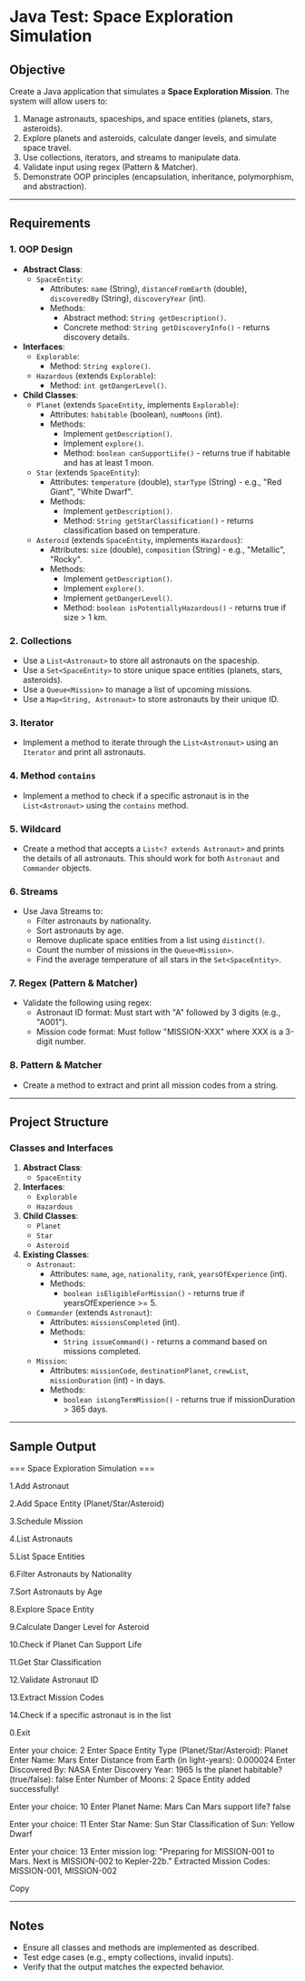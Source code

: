 # Java Test: Space Exploration Simulation

## Objective
Create a Java application that simulates a **Space Exploration Mission**. The system will allow users to:
1. Manage astronauts, spaceships, and space entities (planets, stars, asteroids).
2. Explore planets and asteroids, calculate danger levels, and simulate space travel.
3. Use collections, iterators, and streams to manipulate data.
4. Validate input using regex (Pattern & Matcher).
5. Demonstrate OOP principles (encapsulation, inheritance, polymorphism, and abstraction).

---

## Requirements

### 1. OOP Design
- **Abstract Class**:
  - `SpaceEntity`:
    - Attributes: `name` (String), `distanceFromEarth` (double), `discoveredBy` (String), `discoveryYear` (int).
    - Methods:
      - Abstract method: `String getDescription()`.
      - Concrete method: `String getDiscoveryInfo()` - returns discovery details.
- **Interfaces**:
  - `Explorable`:
    - Method: `String explore()`.
  - `Hazardous` (extends `Explorable`):
    - Method: `int getDangerLevel()`.
- **Child Classes**:
  - `Planet` (extends `SpaceEntity`, implements `Explorable`):
    - Attributes: `habitable` (boolean), `numMoons` (int).
    - Methods:
      - Implement `getDescription()`.
      - Implement `explore()`.
      - Method: `boolean canSupportLife()` - returns true if habitable and has at least 1 moon.
  - `Star` (extends `SpaceEntity`):
    - Attributes: `temperature` (double), `starType` (String) - e.g., "Red Giant", "White Dwarf".
    - Methods:
      - Implement `getDescription()`.
      - Method: `String getStarClassification()` - returns classification based on temperature.
  - `Asteroid` (extends `SpaceEntity`, implements `Hazardous`):
    - Attributes: `size` (double), `composition` (String) - e.g., "Metallic", "Rocky".
    - Methods:
      - Implement `getDescription()`.
      - Implement `explore()`.
      - Implement `getDangerLevel()`.
      - Method: `boolean isPotentiallyHazardous()` - returns true if size > 1 km.

### 2. Collections
- Use a `List<Astronaut>` to store all astronauts on the spaceship.
- Use a `Set<SpaceEntity>` to store unique space entities (planets, stars, asteroids).
- Use a `Queue<Mission>` to manage a list of upcoming missions.
- Use a `Map<String, Astronaut>` to store astronauts by their unique ID.

### 3. Iterator
- Implement a method to iterate through the `List<Astronaut>` using an `Iterator` and print all astronauts.

### 4. Method `contains`
- Implement a method to check if a specific astronaut is in the `List<Astronaut>` using the `contains` method.

### 5. Wildcard
- Create a method that accepts a `List<? extends Astronaut>` and prints the details of all astronauts. This should work for both `Astronaut` and `Commander` objects.

### 6. Streams
- Use Java Streams to:
  - Filter astronauts by nationality.
  - Sort astronauts by age.
  - Remove duplicate space entities from a list using `distinct()`.
  - Count the number of missions in the `Queue<Mission>`.
  - Find the average temperature of all stars in the `Set<SpaceEntity>`.

### 7. Regex (Pattern & Matcher)
- Validate the following using regex:
  - Astronaut ID format: Must start with "A" followed by 3 digits (e.g., "A001").
  - Mission code format: Must follow "MISSION-XXX" where XXX is a 3-digit number.

### 8. Pattern & Matcher
- Create a method to extract and print all mission codes from a string.

---

## Project Structure

### Classes and Interfaces
1. **Abstract Class**:
   - `SpaceEntity`
2. **Interfaces**:
   - `Explorable`
   - `Hazardous`
3. **Child Classes**:
   - `Planet`
   - `Star`
   - `Asteroid`
4. **Existing Classes**:
   - `Astronaut`:
     - Attributes: `name`, `age`, `nationality`, `rank`, `yearsOfExperience` (int).
     - Methods:
       - `boolean isEligibleForMission()` - returns true if yearsOfExperience >= 5.
   - `Commander` (extends `Astronaut`):
     - Attributes: `missionsCompleted` (int).
     - Methods:
       - `String issueCommand()` - returns a command based on missions completed.
   - `Mission`:
     - Attributes: `missionCode`, `destinationPlanet`, `crewList`, `missionDuration` (int) - in days.
     - Methods:
       - `boolean isLongTermMission()` - returns true if missionDuration > 365 days.

---

## Sample Output
=== Space Exploration Simulation ===

1.Add Astronaut

2.Add Space Entity (Planet/Star/Asteroid)

3.Schedule Mission

4.List Astronauts

5.List Space Entities

6.Filter Astronauts by Nationality

7.Sort Astronauts by Age

8.Explore Space Entity

9.Calculate Danger Level for Asteroid

10.Check if Planet Can Support Life

11.Get Star Classification

12.Validate Astronaut ID

13.Extract Mission Codes

14.Check if a specific astronaut is in the list

0.Exit

Enter your choice: 2
Enter Space Entity Type (Planet/Star/Asteroid): Planet
Enter Name: Mars
Enter Distance from Earth (in light-years): 0.000024
Enter Discovered By: NASA
Enter Discovery Year: 1965
Is the planet habitable? (true/false): false
Enter Number of Moons: 2
Space Entity added successfully!

Enter your choice: 10
Enter Planet Name: Mars
Can Mars support life? false

Enter your choice: 11
Enter Star Name: Sun
Star Classification of Sun: Yellow Dwarf

Enter your choice: 13
Enter mission log: "Preparing for MISSION-001 to Mars. Next is MISSION-002 to Kepler-22b."
Extracted Mission Codes: MISSION-001, MISSION-002

Copy

---

## Notes
- Ensure all classes and methods are implemented as described.
- Test edge cases (e.g., empty collections, invalid inputs).
- Verify that the output matches the expected behavior.
